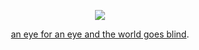 <p align="center">
  <img src="https://files.catbox.moe/rw78v1.gif"/>
</p>
<p align="center">
<a href="https://youtu.be/F6nJgZOt9uo?si=xwarM7Oak0vcn7pA">an eye for an eye and the world goes blind</a>.
</p>
